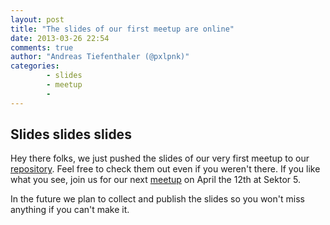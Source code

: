 ```yaml
---
layout: post
title: "The slides of our first meetup are online"
date: 2013-03-26 22:54
comments: true
author: "Andreas Tiefenthaler (@pxlpnk)"
categories:
        - slides
        - meetup
        -
---
```


## Slides slides slides

Hey there folks, we just pushed the slides of our very first meetup to our [repository][1]. Feel free to check them out even if you weren't there. If you like what you see, join us for our next [meetup][2] on April the 12th at Sektor 5.

In the future we plan to collect and publish the slides so you won't miss anything if you can't make it.


[1]: https://github.com/vienna-rb/slides
[2]: http://www.meetup.com/vienna-rb/events/102695402/
